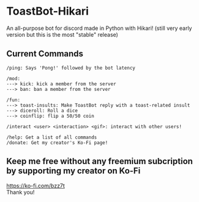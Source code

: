 # ToastBot-Hikari

An all-purpose bot for discord made in Python with Hikari! (still very early version but this is the most "stable" release)

## Current Commands

```
/ping: Says 'Pong!' followed by the bot latency

/mod:
---> kick: kick a member from the server
---> ban: ban a member from the server

/fun:
---> toast-insults: Make ToastBot reply with a toast-related insult
---> diceroll: Roll a dice
---> coinflip: flip a 50/50 coin

/interact <user> <interaction> <gif>: interact with other users!

/help: Get a list of all commands
/donate: Get my creator's Ko-Fi page!
```

## Keep me free without any freemium subcription by supporting my creator on Ko-Fi

<https://ko-fi.com/bzz7t>  
Thank you!
